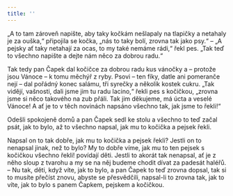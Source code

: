 ```yaml
---
title: ''
---
```


„A to tam zároveň napište, aby taky kočkám nešlapaly na tlapičky a netahaly je za ouška,“ připojila se kočka, „nás to taky bolí, zrovna tak jako psy.“ – „A pejsky ať taky netahají za ocas, to my také nemáme rádi,“ řekl pes. „Tak teď to všechno napište a dejte nám něco za dobrou radu.“

Tak tedy pan Čapek dal kočičce za dobrou radu kus vánočky a – protože jsou Vánoce – k tomu měchýř z ryby. Psovi – ten fíky, datle ani pomeranče nejí – dal pořádný konec salámu, tři syrečky a několik kostek cukru. „Tak vidějí, vašnosti, dali jsme jim tu radu lacino,“ řekli pes s kočičkou, „zrovna jsme si něco takového na zub přáli. Tak jim děkujeme, má úcta a veselé Vánoce! A ať je to v těch novinách napsáno všechno tak, jak jsme to řekli!“

Odešli spokojeně domů a pan Čapek sedl ke stolu a všechno to teď začal psát, jak to bylo, až to všechno napsal, jak mu to kočička a pejsek řekli.

Napsal on to tak dobře, jak mu to kočička a pejsek řekli? Jestli on to nenapsal jinak, než to bylo? My to dobře víme, jak mu to ten pejsek s kočičkou všechno řekli! povídají děti. Jestli to akorát tak nenapsal, ať je z něho sloup z tvarohu a my se na něj budeme chodit dívat za padesát haléřů. – Nu tak, děti, když víte, jak to bylo, a pan Čapek to teď zrovna dopsal, tak si to musíte přečíst znovu, abyste se přesvědčili, napsal-li to zrovna tak, jak to víte, jak to bylo s panem Čapkem, pejskem a kočičkou.
